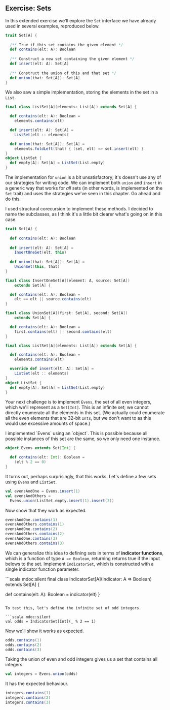 ## Exercise: Sets

In this extended exercise we'll explore the `Set` interface we have already used in several examples, reproduced below.

```scala mdoc:silent
trait Set[A] {
  
  /** True if this set contains the given element */
  def contains(elt: A): Boolean
  
  /** Construct a new set containing the given element */
  def insert(elt: A): Set[A]
  
  /** Construct the union of this and that set */
  def union(that: Set[A]): Set[A]
}
```

We also saw a simple implementation, storing the elements in the set in a `List`.

```scala mdoc:silent
final class ListSet[A](elements: List[A]) extends Set[A] {

  def contains(elt: A): Boolean =
    elements.contains(elt)

  def insert(elt: A): Set[A] =
    ListSet(elt :: elements)

  def union(that: Set[A]): Set[A] =
    elements.foldLeft(that) { (set, elt) => set.insert(elt) }
}
object ListSet {
  def empty[A]: Set[A] = ListSet(List.empty)
}
```

The implementation for `union` is a bit unsatisfactory; it's doesn't use any of our strategies for writing code. We can implement both `union` and `insert` in a generic way that works for *all* sets (in other words, is implemented on the `Set` trait) and uses the strategies we've seen in this chapter. Go ahead and do this.

<div class="solution">
I used structural corecursion to implement these methods. I decided to name the subclasses, as I think it's a little bit clearer what's going on in this case.

```scala mdoc:reset:silent
trait Set[A] {
  
  def contains(elt: A): Boolean
  
  def insert(elt: A): Set[A] =
    InsertOneSet(elt, this)
  
  def union(that: Set[A]): Set[A] =
    UnionSet(this, that)
}

final class InsertOneSet[A](element: A, source: Set[A]) 
    extends Set[A] {

  def contains(elt: A): Boolean =
    elt == elt || source.contains(elt)
}

final class UnionSet[A](first: Set[A], second: Set[A])
    extends Set[A] {

  def contains(elt: A): Boolean =
    first.contains(elt) || second.contains(elt)
}
```
</div>

```scala mdoc:invisible
final class ListSet[A](elements: List[A]) extends Set[A] {

  def contains(elt: A): Boolean =
    elements.contains(elt)

  override def insert(elt: A): Set[A] =
    ListSet(elt :: elements)
}
object ListSet {
  def empty[A]: Set[A] = ListSet(List.empty)
}
```

Your next challenge is to implement `Evens`, the set of all even integers, which we'll represent as a `Set[Int]`. This is an infinite set; we cannot directly enumerate all the elements in this set. (We actually could enumerate all the even elements that are 32-bit `Ints`, but we don't want to as this would use excessive amounts of space.)

<div class="solution">
I implemented `Evens` using an `object`. This is possible because all possible instances of this set are the same, so we only need one instance.

```scala mdoc:silent
object Evens extends Set[Int] {

  def contains(elt: Int): Boolean =
    (elt % 2 == 0)
}
```

It turns out, perhaps surprisingly, that this works.
Let's define a few sets using `Evens` and `ListSet`.

```scala mdoc:silent
val evensAndOne = Evens.insert(1)
val evensAndOthers = 
  Evens.union(ListSet.empty.insert(1).insert(3))
```

Now show that they work as expected.

```scala mdoc
evensAndOne.contains(1)
evensAndOthers.contains(1)
evensAndOne.contains(2)
evensAndOthers.contains(2)
evensAndOne.contains(3)
evensAndOthers.contains(3)
```
</div>

We can generalize this idea to defining sets in terms of **indicator functions**, which is a function of type `A => Boolean`, returning returns true if the input belows to the set. Implement `IndicatorSet`, which is constructed with a single indicator function parameter.

<div class="solution">
```scala mdoc:silent
final class IndicatorSet[A](indicator: A => Boolean)
    extends Set[A] {

  def contains(elt: A): Boolean =
    indicator(elt)
}
```

To test this, let's define the infinite set of odd integers.

```scala mdoc:silent
val odds = IndicatorSet[Int](_ % 2 == 1)
```

Now we'll show it works as expected.

```scala mdoc
odds.contains(1)
odds.contains(2)
odds.contains(3)
```

Taking the union of even and odd integers gives us a set that contains all integers.

```scala mdoc:silent
val integers = Evens.union(odds)
```

It has the expected behaviour.

```scala mdoc
integers.contains(1)
integers.contains(2)
integers.contains(3)
```
</div>
